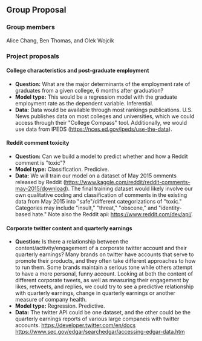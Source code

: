 ## Group Proposal

### Group members

Alice Chang, Ben Thomas, and Olek Wojcik

### Project proposals

#### College characteristics and post-graduate employment

- **Question:** What are the major determinants of the employment rate of graduates from a given college, 6 months after graduation? 
- **Model type:** This would be a regression model with the graduate employment rate as the dependent variable. Inferential.
- **Data:** Data would be available through most rankings publications. U.S. News publishes data on most colleges and universities, which we could access through their "College Compass" tool. Additionally, we would use data from IPEDS (https://nces.ed.gov/ipeds/use-the-data).

#### Reddit comment toxicity

- **Question:** Can we build a model to predict whether and how a Reddit comment is "toxic"?  
- **Model type:** Classification. Predicive. 
- **Data:** We will train our model on a dataset of May 2015 omments released by Reddit (https://www.kaggle.com/reddit/reddit-comments-may-2015/download). The final training dataset would likely involve our own qualitative coding and classification of comments in the existing data from May 2015 into "safe"/different categorizations of "toxic." Categories may include "insult," "threat," "obscene," and "identity-based hate." Note also the Reddit api: https://www.reddit.com/dev/api/.

#### Corporate twitter content and quarterly earnings

- **Question:** Is there a relationship between the content/activity/engagement of a corporate twitter account and their quarterly earnings?
Many brands on twitter have accounts that serve to promote their products, and they often take different approaches to how to run them. Some brands maintain a serious tone while others attempt to have a more personal, funny account. Looking at both the content of different corporate tweets, as well as measuring their engagement by likes, retweets, and replies, we could try to see a predictive relationship with quarterly earnings, change in quarterly earnings or another measure of company health.
- **Model type:** Regression. Predictive.
- **Data:** The twitter API could be one dataset, and the other could be the quarterly earnings reports of various large companeis with twitter accounts.
https://developer.twitter.com/en/docs
https://www.sec.gov/edgar/searchedgar/accessing-edgar-data.htm